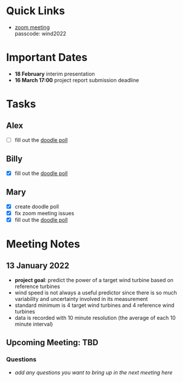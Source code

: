 # Quick Links
- [zoom meeting](https://ed-ac-uk.zoom.us/j/87477169710)  
  passcode: wind2022

# Important Dates
- **18 February** interim presentation
- **16 March 17:00** project report submission deadline

# Tasks
## Alex
- [ ] fill out the [doodle poll](https://doodle.com/poll/pau3xfxshsb23sd9?utm_source=poll&utm_medium=link)
## Billy
- [x] fill out the [doodle poll](https://doodle.com/poll/pau3xfxshsb23sd9?utm_source=poll&utm_medium=link)
## Mary
- [x] create doodle poll
- [x] fix zoom meeting issues
- [x] fill out the [doodle poll](https://doodle.com/poll/pau3xfxshsb23sd9?utm_source=poll&utm_medium=link)

# Meeting Notes
## 13 January 2022
- **project goal**: predict the power of a target wind turbine based on reference turbines
- wind speed is not always a useful predictor since there is so much variability and uncertainty involved in its measurement
- standard minimum is 4 target wind turbines and 4 reference wind turbines
- data is recorded with 10 minute resolution (the average of each 10 minute interval)

## Upcoming Meeting: TBD
### Questions
- _add any questions you want to bring up in the next meeting here_
